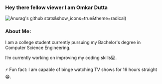 ### Hey there fellow viewer I am Omkar Dutta

<!--
**Omkistark/Omkistark** is a ✨ _special_ ✨ repository because its `README.md` (this file) appears on your GitHub profile.

Here are some ideas to get you started:

- 🔭 I’m currently working on ...
- 🌱 I’m currently learning ...
- 👯 I’m looking to collaborate on ...
- 🤔 I’m looking for help with ...
- 💬 Ask me about ...
- 📫 How to reach me: ...
- 😄 Pronouns: ...
- ⚡ Fun fact: ...
-->

![Anurag's github stats](https://github-readme-stats.vercel.app/api?username=Omkistark)&show_icons=true&theme=radical)
### About Me: 
I am a college student currently pursuing my Bachelor's degree in Computer Science Engineering.

I’m currently working on improving my coding skills💻.

⚡ Fun fact: I am capable of binge watching TV shows for 16 hours straight😁.
